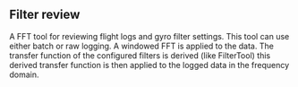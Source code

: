 ## Filter review

A FFT tool for reviewing flight logs and gyro filter settings. This tool can use either batch or raw logging. A windowed FFT is applied to the data. The transfer function of the configured filters is derived (like FilterTool) this derived transfer function is then applied to the logged data in the frequency domain.
